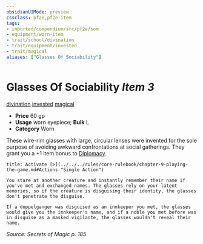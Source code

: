 ```yaml
---
obsidianUIMode: preview
cssclass: pf2e,pf2e-item
tags:
- imported/compendium/src/pf2e/som
- equipment/worn-item
- trait/school/divination
- trait/equipment/invested
- trait/magical
aliases: ["Glasses Of Sociability"]
---
```

# Glasses Of Sociability *Item 3*  
[divination](divination.md)  [invested](invested.md)  [magical](magical.md)  

- **Price** 60 gp
- **Usage** worn eyepiece; **Bulk** L
- **Category** Worn

These wire-rim glasses with large, circular lenses were invented for the sole purpose of avoiding awkward confrontations at social gatherings. They grant you a +1 item bonus to [Diplomacy](../../skills.md#Diplomacy).

```ad-embed-ability
title: Activate [>](../../../rules/core-rulebook/chapter-9-playing-the-game.md#Actions "Single Action")

You stare at another creature and instantly remember their name if you've met and exchanged names. The glasses rely on your latent memories, so if the creature is disguising their identity, the glasses don't penetrate the disguise.

If a doppelganger was disguised as an innkeeper you met, the glasses would give you the innkeeper's name, and if a noble you met before was in disguise as a masked vigilante, the glasses wouldn't reveal their name.
```

*Source: Secrets of Magic p. 185*
